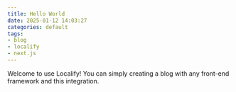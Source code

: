 ```yaml
---
title: Hello World
date: 2025-01-12 14:03:27
categories: default
tags:
- blog
- localify
- next.js
---
```


Welcome to use Localify! You can simply creating a blog with any front-end framework and this integration.
